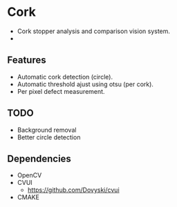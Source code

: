 # Cork
 - Cork stopper analysis and comparison vision system.
 - 

## Features
 - Automatic cork detection (circle).
 - Automatic threshold ajust using otsu (per cork).
 - Per pixel defect measurement.
 
## TODO
 - Background removal
 - Better circle detection

## Dependencies
 - OpenCV
 - CVUI
   - https://github.com/Dovyski/cvui
 - CMAKE